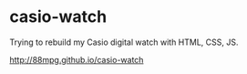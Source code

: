 # casio-watch

Trying to rebuild my Casio digital watch with HTML, CSS, JS.

http://88mpg.github.io/casio-watch
